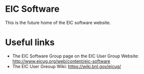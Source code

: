 
# EIC Software

This is the future home of the EIC software website.

# Useful links

* The EIC Software Group page on the EIC User Group Website: http://www.eicug.org/web/content/eic-software
* The EIC User Greoup Wiki: https://wiki.bnl.gov/eicug/
